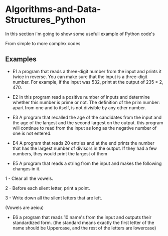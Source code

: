 # Algorithms-and-Data-Structures_Python
In this section i'm going to show some usefull example of Python code's

From simple to more complex codes

## Examples

* E1
a program that reads a three-digit number from the input and prints it twice in reverse.
You can make sure that the input is a three-digit number.
For example, if the input was 532, print at the output of 235 * 2, 470.

* E2
In this program read a positive number of inputs and determine whether this number is prime or not.
The definition of the prim number: apart from one and to itself, is not divisible by any other number.

* E3
A program that recalled the age of the candidates from the input and the age of the largest and the second largest on the output.
this program will continue to read from the input as long as the negative number of one is not entered.


* E4
A program that reads 20 entries and at the end prints the number that has the largest number of divisors in the output.
If they had a few numbers, they would print the largest of them

* E5
A program that reads a string from the input and makes the following changes in it.

1 - Clear all the vowels.

2 - Before each silent letter, print a point.

3 - Write down all the silent letters that are left.

(Vowels are aeiou)

* E6
a program that reads 10 name's from the input and outputs their standardized form.
(the standard means exactly the first letter of the name should be Uppercase, and the rest of the letters are lowercase)







